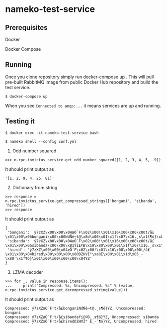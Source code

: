# nameko-test-service

## Prerequisites

Docker

Docker Compose

## Running

Once you clone repository simply run docker-compose up . This will pull pre-built RabbitMQ image from public Docker Hub repository and build the test service.

```
$ docker-compose up
```

When you see `Connected to amqp:...` it means services are up and running.


## Testing it

```
$ docker exec -it nameko-test-service bash
```

```
$ nameko shell --config conf.yml
```
1) Odd number squared

```
>>> n.rpc.invictus_service.get_odd_number_squared([1, 2, 3, 4, 5, -9])

```
It should print output as

```
'[1, 2, 9, 4, 25, 81]'
```

2) Dictionary from string

```
>>> response = n.rpc.invictus_service.get_compressed_strings(['bongani', 'sibanda', 'hired'])
>>> response

```
It should print output as 

```
{
 'bongani': 'ý7zXZ\x00\x00\x04æÖ´F\x02\x00!\x01\x16\x00\x00\x00t/å£\x01\x00\x06bongani\x00\x00NdÑê¬t@\x8d\x00\x01\x1f\x07\x16.¸s\x1f¶ó}\x01\x00\x00\x00\x00\x04YZ', 
 'sibanda': 'ý7zXZ\x00\x00\x04æÖ´F\x02\x00!\x01\x16\x00\x00\x00t/å£\x01\x00\x06sibanda\x00\x00\x81Ýi£©B\x19\x80\x00\x01\x1f\x07\x16.¸s\x1f¶ó}\x01\x00\x00\x00\x00\x04YZ', 
 'hired': 'ý7zXZ\x00\x00\x04æÖ´F\x02\x00!\x01\x16\x00\x00\x00t/å£\x01\x00\x04hired\x00\x00\x00\x00DZHVÎ°\xa0Ê\x00\x01\x1d\x05¸-\x80¯\x1f¶ó}\x01\x00\x00\x00\x00\x04YZ'
}

```

3) LZMA decoder

```
>>> for _, value in response.items():
...     print("Compressed: %s, Uncompressed: %s" % (value, n.rpc.invictus_service.get_decompressed_string(value)))

```

It should print output as 

```
Compressed: ý7zXZæÖ´F!t/å£bonganiNdÑê¬t@ .¸s¶ó}YZ, Uncompressed: bongani
Compressed: ý7zXZæÖ´F!t/å£sibanda Ýi£©B .¸s¶ó}YZ, Uncompressed: sibanda
Compressed: ý7zXZæÖ´F!t/å£hiredDZHVÎ° Ê¸- ¯¶ó}YZ, Uncompressed: hired

```

